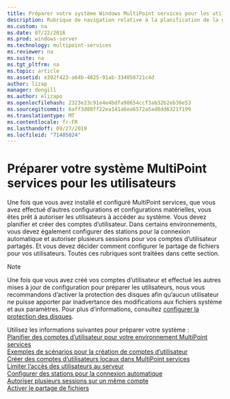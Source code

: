 ```yaml
---
title: Préparer votre système Windows MultiPoint services pour les utilisateurs
description: Rubrique de navigation relative à la planification de la gestion des utilisateurs dans MultiPoint services
ms.custom: na
ms.date: 07/22/2016
ms.prod: windows-server
ms.technology: multipoint-services
ms.reviewer: na
ms.suite: na
ms.tgt_pltfrm: na
ms.topic: article
ms.assetid: e392f423-a64b-4825-91ab-334058721c4d
author: lizap
manager: dongill
ms.author: elizapo
ms.openlocfilehash: 2323e23c91e4e4bdfa98654ccf3ab32b2eb36e53
ms.sourcegitcommit: 6aff3d88ff22ea141a6ea6572a5ad8dd6321f199
ms.translationtype: MT
ms.contentlocale: fr-FR
ms.lasthandoff: 09/27/2019
ms.locfileid: "71405024"
---
```

# <a name="prepare-your-multipoint-services-system-for-users"></a>Préparer votre système MultiPoint services pour les utilisateurs
Une fois que vous avez installé et configuré MultiPoint services, que vous avez effectué d’autres configurations et configurations matérielles, vous êtes prêt à autoriser les utilisateurs à accéder au système. Vous devez planifier et créer des comptes d’utilisateur. Dans certains environnements, vous devez également configurer des stations pour la connexion automatique et autoriser plusieurs sessions pour vos comptes d’utilisateur partagés. Et vous devez décider comment configurer le partage de fichiers pour vos utilisateurs. Toutes ces rubriques sont traitées dans cette section.  
  
> [!NOTE]  
> Une fois que vous avez créé vos comptes d’utilisateur et effectué les autres mises à jour de configuration pour préparer les utilisateurs, nous vous recommandons d’activer la protection des disques afin qu’aucun utilisateur ne puisse apporter par inadvertance des modifications aux fichiers système et aux paramètres. Pour plus d’informations, consultez [configurer la protection des disques](Configure-Disk-Protection-in-MultiPoint-services.md).  
  
Utilisez les informations suivantes pour préparer votre système :  
[Planifier des comptes d’utilisateur pour votre environnement MultiPoint services](Plan-user-accounts-for-your-MultiPoint-services-environment.md)  
[Exemples de scénarios pour la création de comptes d’utilisateur](Example-scenarios--MultiPoint-Services-user-accounts.md)  
[Créer des comptes d’utilisateurs locaux dans MultiPoint services](Create-local-user-accounts.md)  
[Limiter l’accès des utilisateurs au serveur](Limit-users--access-to-the-server-in-MultiPoint-services.md)  
[Configurer des stations pour la connexion automatique](Configure-stations-for-automatic-logon.md)  
[Autoriser plusieurs sessions sur un même compte](Allow-one-account-to-have-multiple-sessions.md)  
[Activer le partage de fichiers](Enable-file-sharing-in-MultiPoint-services.md)